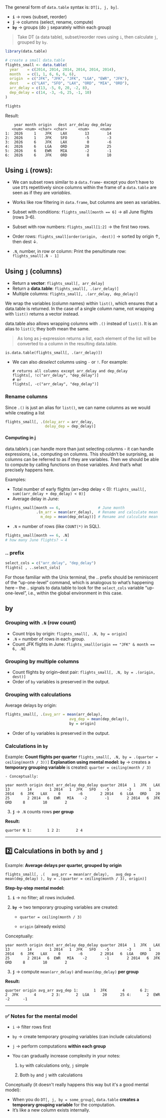 The general form of `data.table` syntax is: `DT[i, j, by]`.
- **`i`** → rows (subset, reorder)
- **`j`** → columns (select, rename, compute)
- **`by`** → groups (do `j` separately within each group)
> Take DT (a data table), subset/reorder rows using `i`, then calculate `j`, grouped by `by`.

```R
library(data.table)

# create a small data.table
flights_small <- data.table(
  year    = c(2014, 2014, 2014, 2014, 2014, 2014),
  month   = c(1, 1, 6, 6, 6, 6),
  origin  = c("JFK", "JFK", "JFK", "LGA", "EWR", "JFK"),
  dest    = c("LAX", "SFO", "LAX", "ORD", "MIA", "ORD"),
  arr_delay = c(13, -5, 0, 20, -2, 8),
  dep_delay = c(14, -3, -6, 25, -1, 10)
)

flights
```

Result:
```
    year month origin   dest arr_delay dep_delay
   <num> <num> <char> <char>     <num>     <num>
1:  2026     1    JFK    LAX        13        14
2:  2026     1    JFK    SFO        -5        -3
3:  2026     6    JFK    LAX         0        -6
4:  2026     6    LGA    ORD        20        25
5:  2026     6    EWR    MIA        -2        -1
6:  2026     6    JFK    ORD         8        10
```

## Using `i` (rows):

- We can subset rows similar to a `data.frame`- except you don’t have to use `DT$` repetitively since columns within the frame of a `data.table` are seen as if they are _variables_.
- Works like row filtering in `data.frame`, but columns are seen as variables.

- Subset with conditions:
    `flights_small[month == 6]`
    → all June flights (rows 3–6).
- Subset with row numbers:
    `flights_small[1:2]`
    → the first two rows.
- Order rows:
    `flights_small[order(origin, -dest)]`
    → sorted by origin ↑, then dest ↓.
- `.N`, number, in row or column:
	Print the penultimate row: `flights_small[.N - 1]`

## Using `j` (columns)

- Return a **vector**: `flights_small[, arr_delay]`
- Return a **data.table**: `flights_small[, .(arr_delay)]`
- Multiple columns: `flights_small[, .(arr_delay, dep_delay)]`

We wrap the variables (column names) within `list()`, which ensures that a data.table is returned. In the case of a single column name, not wrapping with `list()` returns a vector instead. 

data.table also allows wrapping columns with `.()` instead of `list()`. It is an alias to `list()`; they both mean the same.

> As long as j-expression returns a list, each element of the list will be converted to a column in the resulting data.table.

`is.data.table(flights_small[, .(arr_delay)])`

- We can also _deselect_ columns using `-` or `!`. For example:
    ```
    # returns all columns except arr_delay and dep_delay
   flights[, !c("arr_delay", "dep_delay")]
    # or
  flights[, -c("arr_delay", "dep_delay")]
    ```
### Rename columns

Since `.()` is just an alias for `list()`, we can name columns as we would while creating a list
```R
flights_small[, .(delay_arr = arr_delay,
                  delay_dep = dep_delay)]
```

#### Computing in j
data.table’s j can handle more than just selecting columns - it can handle expressions, i.e., computing on columns. This shouldn’t be surprising, as columns can be referred to as if they are variables. Then we should be able to compute by calling functions on those variables. And that’s what precisely happens here.

Examples:
- Total number of early flights (arr+dep delay < 0): 
`flights_small[, sum((arr_delay + dep_delay) < 0)]`
- Average delay in June:
```R
flights_small[month == 6,                 # June month
              .(m_arr = mean(arr_delay),  # Rename and calculate mean
                m_dep = mean(dep_delay))] # Rename and calculate mean
```

- `.N` = number of rows (like `COUNT(*)` in SQL).
```R
flights_small[month == 6, .N]
# how many June flights? → 4
```

### .. prefix

```R
select_cols = c("arr_delay", "dep_delay")
flights[ , ..select_cols]
```
For those familiar with the Unix terminal, the .. prefix should be reminiscent of the “up-one-level” command, which is analogous to what’s happening here – the .. signals to data.table to look for the `select_cols` variable “up-one-level”, i.e., within the global environment in this case.

## by

### Grouping with `.N` (row count)

- Count trips by origin: `flights_small[, .N, by = origin]`
- `.N` = number of rows in each group.
- Count JFK flights in June: `flights_small[origin == "JFK" & month == 6, .N]`
### Grouping by multiple columns

- Count flights by origin–dest pair: `flights_small[, .N, by = .(origin, dest)]`
- Order of `by` variables is preserved in the output.
### Grouping with calculations
Average delays by origin:
```R
flights_small[, .(avg_arr = mean(arr_delay), 
                             avg_dep = mean(dep_delay)),
                             by = origin]
```
- Order of `by` variables is preserved in the output.
### Calculations in `by`

Example: **Count flights per quarter**
`flights_small[, .N, by = .(quarter = ceiling(month / 3))]`
**Explanation using mental model:**
**`by`** → creates a **temporary grouping variable** is created: `quarter = ceiling(month / 3)`
    
    - Conceptually:
        

`year month origin dest arr_delay dep_delay quarter 2014   1  JFK   LAX    13        14        1 2014   1  JFK   SFO    -5        -3        1 2014   6  JFK   LAX     0        -6        2 2014   6  LGA   ORD    20        25        2 2014   6  EWR   MIA    -2        -1        2 2014   6  JFK   ORD     8        10        2`

3. **`j`** → `.N` counts rows **per group**
    

**Result:**

   `quarter N 1:       1 2 2:       2 4`

---

## 2️⃣ **Calculations in both `by` and `j`**

Example: **Average delays per quarter, grouped by origin**

`flights_small[, .(   avg_arr = mean(arr_delay),   avg_dep = mean(dep_delay) ), by = .(quarter = ceiling(month / 3), origin)]`

**Step-by-step mental model:**

1. **`i`** → no filter; all rows included.
    
2. **`by`** → two temporary grouping variables are created:
    
    - `quarter = ceiling(month / 3)`
        
    - `origin` (already exists)
        

Conceptually:

`year month origin dest arr_delay dep_delay quarter 2014   1  JFK   LAX    13        14        1 2014   1  JFK   SFO    -5        -3        1 2014   6  JFK   LAX     0        -6        2 2014   6  LGA   ORD    20        25        2 2014   6  EWR   MIA    -2        -1        2 2014   6  JFK   ORD     8        10        2`

3. **`j`** → compute `mean(arr_delay)` and `mean(dep_delay)` **per group**
    

**Result:**

   `quarter origin avg_arr avg_dep 1:       1  JFK       4       6 2:       2  JFK       4       2 3:       2  LGA      20      25 4:       2  EWR      -2      -1`

---

### ✅ Notes for the mental model

- `i` → filter rows first
    
- `by` → create temporary grouping variables (can include calculations)
    
- `j` → perform computations **within each group**
    
- You can gradually increase complexity in your notes:
    
    1. `by` with calculations only, `j` simple
        
    2. Both `by` and `j` with calculations

Conceptually (it doesn't really happens this way but it's a good mental model):
- When you do `DT[, j, by = some_group]`, `data.table` **creates a temporary grouping variable** for the computation.
- It’s like a new column exists internally.





